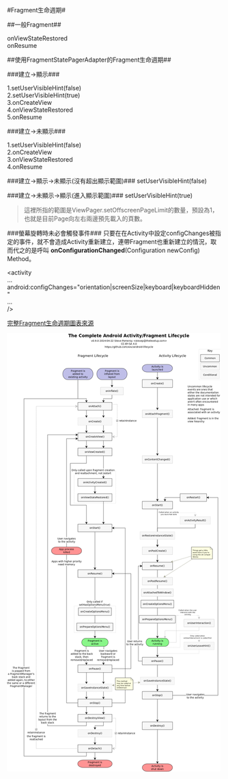 #Fragment生命週期#

##一般Fragment##

onViewStateRestored  
onResume

##使用FragmentStatePagerAdapter的Fragment生命週期##

###建立→顯示###

1.setUserVisibleHint(false)  
2.setUserVisibleHint(true)  
3.onCreateView  
4.onViewStateRestored  
5.onResume

###建立→未顯示###

1.setUserVisibleHint(false)  
2.onCreateView  
3.onViewStateRestored  
4.onResume

###建立→顯示→未顯示(沒有超出顯示範圍)###
setUserVisibleHint(false)

###建立→未顯示→顯示(進入顯示範圍)###
setUserVisibleHint(true)  

> 這裡所指的範圍是ViewPager.setOffscreenPageLimit的數量，預設為1，也就是目前Page向左右兩邊預先載入的頁數。


###螢幕旋轉時未必會觸發事件###
只要在在Activity中設定configChanges被指定的事件，就不會造成Activity重新建立，連帶Fragment也重新建立的情況，取而代之的是呼叫
**onConfigurationChanged**(Configuration newConfig) Method。

<activity  
...  
android:configChanges="orientation|screenSize|keyboard|keyboardHidden"  
...  
/>

[完整Fragment生命週期圖表來源](https://github.com/xxv/android-lifecycle)

![](https://github.com/xxv/android-lifecycle/raw/master/complete_android_fragment_lifecycle.png)